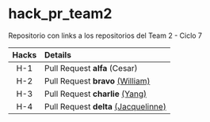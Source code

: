# hack_pr_team2
Repositorio con links a los repositorios del Team 2 - Ciclo 7

| Hacks | Details |
| :---: | :--- |
| H-1 |	Pull Request **alfa** (Cesar) |
| H-2  | Pull Request **bravo** [(William)](https://github.com/Sanktah/hg_1_bravo/) |
| H-3	| Pull Request **charlie** [(Yang)](https://github.com/yangrangel/hg_1_charlie/) |
| H-4 |	Pull Request **delta** [(Jacquelinne)](https://github.com/jacquelinneb/hg_1_delta) |
